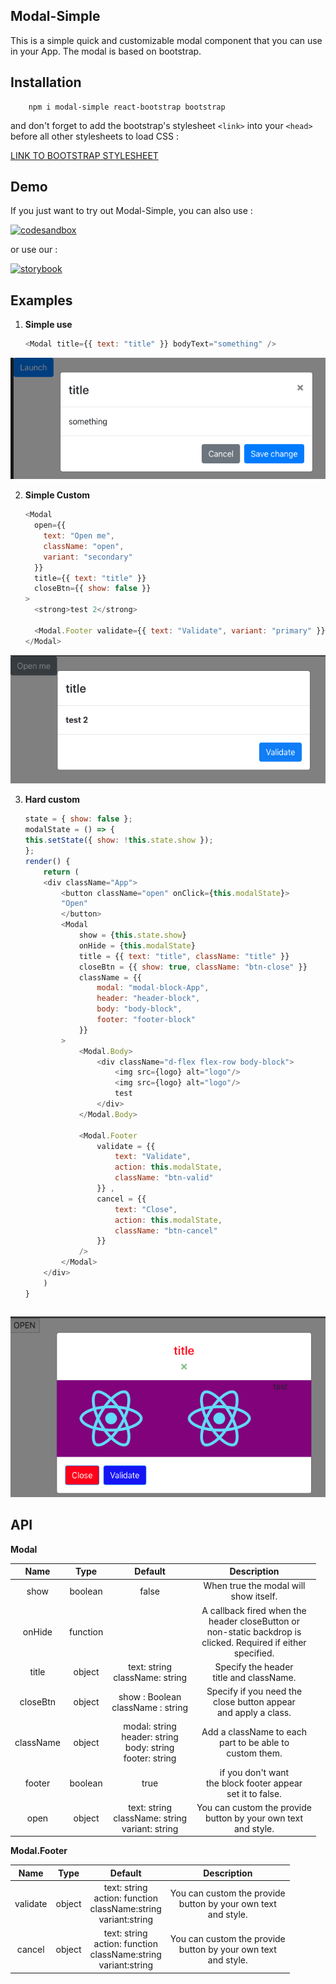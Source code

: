 ## Modal-Simple

This is a simple quick and customizable modal component that you can use in your App.
The modal is based on bootstrap.

## Installation

```
    npm i modal-simple react-bootstrap bootstrap
```

and don't forget to add the bootstrap's stylesheet `<link>` into your `<head>` before all other stylesheets to load CSS :

[LINK TO BOOTSTRAP STYLESHEET](https://getbootstrap.com/docs/4.3/getting-started/introduction/)

## Demo

<p>If you just want to try out Modal-Simple, you can also use :</p>

<a href="https://codesandbox.io/s/modalsimple-dsm09 "><img src="https://codesandbox.io/static/img/play-codesandbox.svg" alt="codesandbox"/></a>

<p>or use our :</p><a href="https://veensy.github.io/Modal-Simple/"><img src="https://storybook.js.org/images/logos/logo-storybook.svg" alt="storybook"/></a>

## Examples

1.  **Simple use**


    ```javascript
    <Modal title={{ text: "title" }} bodyText="something" />
    ```

![exempl-1](https://raw.githubusercontent.com/veensy/Modal-Simple/master/public/images/modal-1.png)

2.  **Simple Custom**

    ```javascript
    <Modal
      open={{
        text: "Open me",
        className: "open",
        variant: "secondary"
      }}
      title={{ text: "title" }}
      closeBtn={{ show: false }}
    >
      <strong>test 2</strong>

      <Modal.Footer validate={{ text: "Validate", variant: "primary" }} />
    </Modal>
    ```

![exemple-2](https://raw.githubusercontent.com/veensy/Modal-Simple/master/public/images/modal-2.png)

3.  **Hard custom**

    ```javascript
    state = { show: false };
    modalState = () => {
    this.setState({ show: !this.state.show });
    };
    render() {
        return (
        <div className="App">
            <button className="open" onClick={this.modalState}>
            "Open"
            </button>
            <Modal
                show = {this.state.show}
                onHide = {this.modalState}
                title = {{ text: "title", className: "title" }}
                closeBtn = {{ show: true, className: "btn-close" }}
                className = {{
                    modal: "modal-block-App",
                    header: "header-block",
                    body: "body-block",
                    footer: "footer-block"
                }}
            >
                <Modal.Body>
                    <div className="d-flex flex-row body-block">
                        <img src={logo} alt="logo"/>
                        <img src={logo} alt="logo"/>
                        test
                    </div>
                </Modal.Body>

                <Modal.Footer
                    validate = {{
                        text: "Validate",
                        action: this.modalState,
                        className: "btn-valid"
                    }} ,
                    cancel = {{
                        text: "Close",
                        action: this.modalState,
                        className: "btn-cancel"
                    }}
                />
            </Modal>
        </div>
        )
    }
    ```


    ```

![exemple-3](https://raw.githubusercontent.com/veensy/Modal-Simple/master/public/images/modal-3.png)

## API

**Modal**

|   Name    |   Type   |                                Default                                |                                                         Description                                                          |
| :-------: | :------: | :-------------------------------------------------------------------: | :--------------------------------------------------------------------------------------------------------------------------: |
|   show    | boolean  |                                 false                                 |                                           When true the modal will<br>show itself.                                           |
|  onHide   | function |                                                                       | A callback fired when the<br>header closeButton or <br>non-static backdrop is <br>clicked. Required if either<br> specified. |
|   title   |  object  |                  text: string <br>className: string                   |                                         Specify the header<br> title and className.                                          |
| closeBtn  |  object  |                 show : Boolean <br>className : string                 |                           Specify if you need the <br> close button appear <br>and apply a class.                            |
| className |  object  | modal: string<br>header: string<br>body: string<br>footer: string<br> |                               Add a className to each<br> part to be able to <br>custom them.                                |
|  footer   | boolean  |                                 true                                  |                              if you don't want<br> the block footer appear<br> set it to false.                              |
|   open    |  object  |         text: string <br>className: string<br>variant: string         |                            You can custom the provide<br> button by your own text<br> and style.                             |

**Modal.Footer**

|   Name   |  Type  |                                 Default                                 |                              Description                              |
| :------: | :----: | :---------------------------------------------------------------------: | :-------------------------------------------------------------------: |
| validate | object | text: string<br> action: function<br>className:string<br>variant:string | You can custom the provide<br> button by your own text<br> and style. |
|  cancel  | object | text: string<br> action: function<br>className:string<br>variant:string | You can custom the provide<br> button by your own text<br> and style. |
